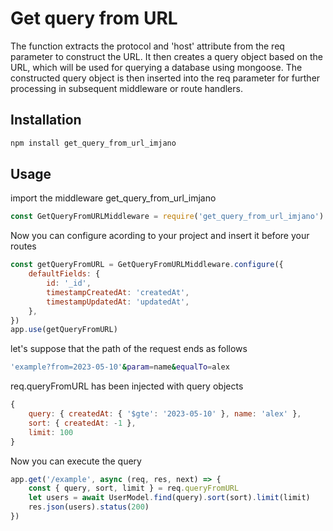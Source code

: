 # Get query from URL

The function extracts the protocol and 'host' attribute from the req parameter to construct the URL.
It then creates a query object based on the URL, which will be used for querying a database using mongoose.
The constructed query object is then inserted into the req parameter for further processing in subsequent middleware or route handlers.

## Installation

```bash
npm install get_query_from_url_imjano
```

## Usage

import the middleware get_query_from_url_imjano

```javascript
const GetQueryFromURLMiddleware = require('get_query_from_url_imjano')
```

Now you can configure acording to your project and insert it before your routes

```javascript
const getQueryFromURL = GetQueryFromURLMiddleware.configure({
	defaultFields: {
		id: '_id',
		timestampCreatedAt: 'createdAt',
		timestampUpdatedAt: 'updatedAt',
	},
})
app.use(getQueryFromURL)
```

let's suppose that the path of the request ends as follows

```bash
'example?from=2023-05-10'&param=name&equalTo=alex
```

req.queryFromURL has been injected with query objects

```javascript
{
	query: { createdAt: { '$gte': '2023-05-10' }, name: 'alex' },
	sort: { createdAt: -1 },
	limit: 100
}
```

Now you can execute the query

```javascript
app.get('/example', async (req, res, next) => {
	const { query, sort, limit } = req.queryFromURL
	let users = await UserModel.find(query).sort(sort).limit(limit)
	res.json(users).status(200)
})
```
